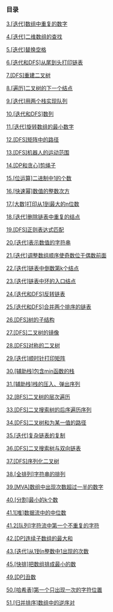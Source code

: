 ### 目录

[3.[迭代]数组中重复的数字](/jzof/3.[迭代]数组中重复的数字.md)

[4.[迭代]二维数组的查找](/jzof/4.[迭代]二维数组的查找.md)

[5.[迭代]替换空格](/jzof/5.[迭代]替换空格.md)

[6.[迭代和DFS]从尾到头打印链表](/jzof/6.[迭代和DFS]从尾到头打印链表.md)

[7.[DFS]重建二叉树](/jzof/7.[DFS]重建二叉树.md)

[8.[遍历]二叉树的下一个结点](/jzof/8.[遍历]二叉树的下一个结点.md)

[9.[迭代]用两个栈实现队列](/jzof/9.[迭代]用两个栈实现队列.md)

[10.[迭代和DFS]数列](/jzof/10.[迭代和DFS]数列.md)

[11.[迭代]旋转数组的最小数字](/jzof11.[迭代]旋转数组的最小数字.md)

[12.[DFS]矩阵中的路径](/jzof/12.[DFS]矩阵中的路径.md)

[13.[DFS]机器人的运动范围](/jzof/13.[DFS]机器人的运动范围.md)

[14.[DP和贪心]剪绳子](/jzof/14.[DP和贪心]剪绳子.md)

[15.[位运算]二进制中1的个数](/jzof/15.[位运算]二进制中1的个数.md)

[16.[快速幂]数值的整数次方](/jzof/16.[快速幂]数值的整数次方.md)

[17.[大数]打印从1到最大的n位数](jzof/17.[大数]打印从1到最大的n位数.md)

[18.[迭代]删除链表中重复的结点](/jzof/18.[迭代]删除链表中重复的结点.md)

[19.[DFS]正则表达式匹配](/jzof/19.[DFS]正则表达式匹配.md)

[20.[迭代]表示数值的字符串](/jzof/20.[迭代]表示数值的字符串.md)

[21.[迭代]调整数组顺序使奇数位于偶数前面](/jzof/21.[迭代]调整数组顺序使奇数位于偶数前面.md)

[22.[迭代]链表中倒数第k个结点](/jzof/22.[迭代]链表中倒数第k个结点.md)

[23.[迭代]链表中环的入口结点](/jzof/23.[迭代]链表中环的入口结点.md)

[24.[迭代和DFS]反转链表](/jzof/24.[迭代和DFS]反转链表.md)

[25.[迭代和DFS]合并两个排序的链表](/jzof/25.[迭代和DFS]合并两个排序的链表.md)

[26.[DFS]树的子结构](/jzof/26.[DFS]树的子结构.md)

[27.[DFS]二叉树的镜像](/jzof/27.[DFS]二叉树的镜像.md)

[28.[DFS]对称的二叉树](/jzof/28.[DFS]对称的二叉树.md)

[29.[迭代]顺时针打印矩阵](/jzof/29.[迭代]顺时针打印矩阵.md)

[30.[辅助栈]包含min函数的栈](/jzof/30.[辅助栈]包含min函数的栈.md)

[31.[辅助栈]栈的压入、弹出序列](/jzof/31.[辅助栈]栈的压入、弹出序列.md)

[32.[BFS]二叉树的层次遍历](/jzof/32.[BFS]二叉树的层次遍历.md)

[33.[DFS]二叉搜索树的后序遍历序列](/jzof/33.[DFS]二叉搜索树的后序遍历序列.md)

[34.[DFS]二叉树和为某一值的路径](/jzof/34.[DFS]二叉树和为某一值的路径.md)

[35.[迭代]复杂链表的复制](/jzof/35.[迭代]复杂链表的复制.md)

[36.[DFS]二叉搜索树与双向链表](/jzof/36.[DFS]二叉搜索树与双向链表.md)

[37.[DFS]序列化二叉树](/jzof/37.[DFS]序列化二叉树.md)

[38.[全排列]字符串的排列](/jzof/38.[全排列]字符串的排列.md)

[39.[MVA]数组中出现次数超过一半的数字](/jzof/39.[MVA]数组中出现次数超过一半的数字.md)

[40.[分割]最小的k个数](/jzof/40.[分割]最小的k个数.md)

[41.1[堆]数据流中的中位数](/jzof/41.1[堆]数据流中的中位数.md)

[41.2[队列]字符流中第一个不重复的字符](/jzof/41.2[队列]字符流中第一个不重复的字符.md)

[42.[DP]连续子数组的最大和](/jzof/42.[DP]连续子数组的最大和.md)

[43.[迭代]从1到n整数中1出现的次数](/jzof/43.[迭代]从1到n整数中1出现的次数.md)

[45.[快排]把数组排成最小的数](/jzof//45.[快排]把数组排成最小的数.md)

[49.[DP]丑数](/jzof/49.[DP]丑数.md)

[50.[哈希表]第一个只出现一次的字符位置](/jzof/50.[哈希表]第一个只出现一次的字符位置.md)

[51.[归并排序]数组中的逆序对](/jzof/51.[归并排序]数组中的逆序对.md)